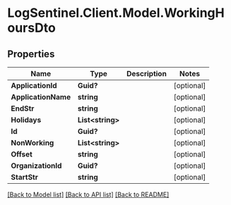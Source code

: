 # LogSentinel.Client.Model.WorkingHoursDto
## Properties

Name | Type | Description | Notes
------------ | ------------- | ------------- | -------------
**ApplicationId** | **Guid?** |  | [optional] 
**ApplicationName** | **string** |  | [optional] 
**EndStr** | **string** |  | [optional] 
**Holidays** | **List&lt;string&gt;** |  | [optional] 
**Id** | **Guid?** |  | [optional] 
**NonWorking** | **List&lt;string&gt;** |  | [optional] 
**Offset** | **string** |  | [optional] 
**OrganizationId** | **Guid?** |  | [optional] 
**StartStr** | **string** |  | [optional] 

[[Back to Model list]](../README.md#documentation-for-models) [[Back to API list]](../README.md#documentation-for-api-endpoints) [[Back to README]](../README.md)

